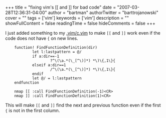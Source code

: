 +++
title = "fixing vim's [[ and ]] for bad code"
date = "2007-03-28T12:36:31-04:00"
author = "bartman"
authorTwitter = "barttrojanowski"
cover = ""
tags = ['vim']
keywords = ['vim']
description = ""
showFullContent = false
readingTime = false
hideComments = false
+++

I just added something to my [.vim/c.vim](http://www.jukie.net/~bart/conf/vim/c.vim)
to make `[[` and `]]` work even if the code does not have `{` on new lines.

        function! FindFunctionDefinition(dir)
                let l:lastpattern = @/
                if a:dir==-1
                        ?^\(\a.*(\_[^\)]*) *\)\{,1\}{
                elseif a:dir==1
                        /^\(\a.*(\_[^\)]*) *\)\{,1\}{
                endif 
                let @/ = l:lastpattern
        endfunction

        nmap [[ :call FindFunctionDefinition(-1)<CR>
        nmap ]] :call FindFunctionDefinition(1)<CR>

This will make `[[` and `]]` find the next and previous function even if the first `{` is not in the first column.